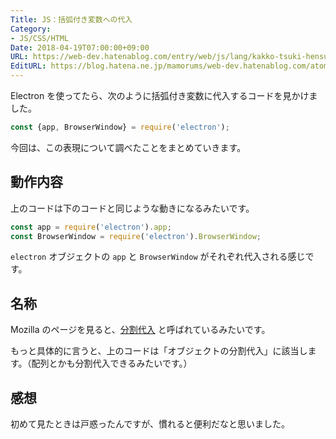 ```yaml
---
Title: JS：括弧付き変数への代入
Category:
- JS/CSS/HTML
Date: 2018-04-19T07:00:00+09:00
URL: https://web-dev.hatenablog.com/entry/web/js/lang/kakko-tsuki-hensu-dainyu
EditURL: https://blog.hatena.ne.jp/mamorums/web-dev.hatenablog.com/atom/entry/17391345971634777582
---
```


Electron を使ってたら、次のように括弧付き変数に代入するコードを見かけました。

```javascript
const {app, BrowserWindow} = require('electron');
```

今回は、この表現について調べたことをまとめていきます。


## 動作内容
上のコードは下のコードと同じような動きになるみたいです。

```javascript
const app = require('electron').app;
const BrowserWindow = require('electron').BrowserWindow;
```

`electron` オブジェクトの `app` と `BrowserWindow` がそれぞれ代入される感じです。


## 名称
Mozilla のページを見ると、[分割代入](https://developer.mozilla.org/ja/docs/Web/JavaScript/Reference/Operators/Destructuring_assignment) と呼ばれているみたいです。

もっと具体的に言うと、上のコードは「オブジェクトの分割代入」に該当します。（配列とかも分割代入できるみたいです。）


## 感想
初めて見たときは戸惑ったんですが、慣れると便利だなと思いました。
